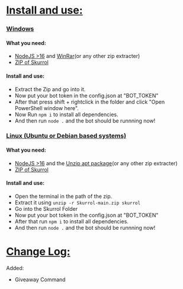 # <ins>Install and use:</ins>
### <ins>Windows</ins>
#### What you need:
+ [NodeJS >16](https://nodejs.org/dist/v16.13.2/node-v16.13.2-x64.msi) and [WinRar](https://www.rarlab.com/rar/winrar-x64-610.exe)(or any other zip extracter)
+ [ZIP of Skurrol](https://github.com/Verxcy-Development-Inc/Skurrol/archive/refs/heads/main.zip)
#### Install and use:
+ Extract the Zip and go into it.
+ Now put your bot token in the config.json at "BOT_TOKEN"
+ After that press shift + rightclick in the folder and click "Open PowerShell window here".
+ Now Run ``npm i`` to install all dependencies.
+ And then run ``node .`` and the bot should be runnning now!

### <ins>Linux (Ubuntu or Debian based systems)</ins>
#### What you need:
+ [NodeJS >16](https://joshtronic.com/2021/05/09/how-to-install-nodejs-16-on-ubuntu-2004-lts/) and the [Unzip apt package](https://speedysense.com/zip-and-unzip-command-in-ubuntu-terminal/)(or any other zip extracter)
+ [ZIP of Skurrol](https://github.com/Verxcy-Development-Inc/Skurrol/archive/refs/heads/main.zip)
#### Install and use:
+ Open the terminal in the path of the zip.
+ Extract it using ``unzip -r Skurrol-main.zip skurrol``
+ Go into the Skurrol Folder
+ Now put your bot token in the config.json at "BOT_TOKEN" 
+ After that run ``npm i`` to install all dependencies.
+ And then run ``node .`` and the bot should be runnning now!

# <ins>Change Log:</ins>
Added:
+ Giveaway Command

